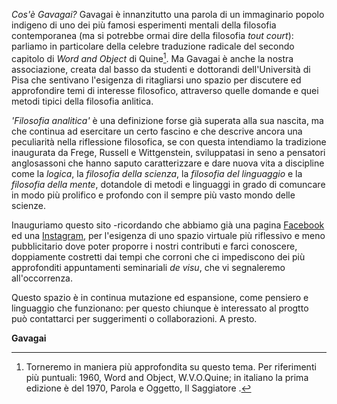 _Cos'è Gavagai?_  Gavagai è innanzitutto una parola di un immaginario popolo indigeno di uno dei più famosi esperimenti mentali della filosofia contemporanea 
(ma si potrebbe ormai dire della filosofia _tout court_): parliamo in particolare della celebre traduzione radicale del secondo capitolo di _Word and Object_ di Quine[^1]. 
Ma Gavagai è anche la nostra associazione, creata dal basso da studenti e dottorandi dell'Università di Pisa che sentivano l'esigenza di ritagliarsi uno spazio per discutere 
ed approfondire temi di interesse filosofico, attraverso quelle domande e quei metodi tipici della filosofia anlitica. 

_'Filosofia analitica'_ è una definizione forse già superata alla sua nascita, ma che continua ad esercitare un certo fascino e che descrive ancora una peculiarità nella
riflessione filosofica, se con questa intendiamo la tradizione inaugurata da Frege, Russell e Wittgenstein, sviluppatasi in seno a pensatori anglosassoni che hanno saputo 
caratterizzare e dare nuova vita a discipline come la _logica_, la _filosofia della scienza_, la _filosofia del linguaggio_ e la _filosofia della mente_, dotandole di
metodi e linguaggi in grado di comuncare in modo più prolifico e profondo con il sempre più vasto mondo delle scienze.

Inauguriamo questo sito -ricordando che abbiamo già una pagina [Facebook](http://facebook.com/gavagai.phi) ed una [Instagram](http://instagram.com/gavagai.phi), per
l'esigenza di uno spazio virtuale più riflessivo e meno pubblicitario dove poter proporre i nostri contributi e farci conoscere, doppiamente costretti dai tempi che corroni che
ci impediscono dei più approfonditi appuntamenti seminariali _de visu_, che vi segnaleremo all'occorrenza.

Questo spazio è in continua mutazione ed espansione, come pensiero e linguaggio che funzionano: per questo chiunque è interessato al progtto può contattarci per suggerimenti o collaborazioni.
A presto.

**Gavagai**

[^1]:Torneremo in maniera più approfondita su questo tema. Per riferimenti più puntuali: 1960, Word and Object, W.V.O.Quine; in italiano la prima edizione è del 1970, Parola e Oggetto, Il Saggiatore .  
